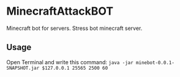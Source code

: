 # MinecraftAttackBOT
Minecraft bot for servers. Stress bot minecraft server.

## Usage
Open Terminal and write this command: `java -jar minebot-0.0.1-SNAPSHOT.jar $127.0.0.1 25565 2500 60`
